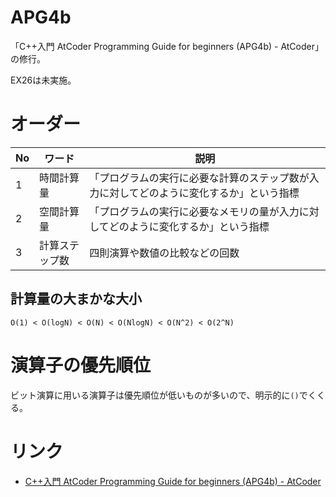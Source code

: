 # APG4b

「C++入門 AtCoder Programming Guide for beginners (APG4b) - AtCoder」の修行。

EX26は未実施。

# オーダー

| No  | ワード     | 説明                                           |
| --- | ------- | -------------------------------------------- |
| 1   | 時間計算量   | 「プログラムの実行に必要な計算のステップ数が入力に対してどのように変化するか」という指標 |
| 2   | 空間計算量   | 「プログラムの実行に必要なメモリの量が入力に対してどのように変化するか」という指標    |
| 3   | 計算ステップ数 | 四則演算や数値の比較などの回数                              |

## 計算量の大まかな大小

```
O(1) < O(logN) < O(N) < O(NlogN) < O(N^2) < O(2^N)
```

# 演算子の優先順位

ビット演算に用いる演算子は優先順位が低いものが多いので、明示的に`()`でくくる。

# リンク

- [C++入門 AtCoder Programming Guide for beginners (APG4b) - AtCoder](https://atcoder.jp/contests/apg4b)
